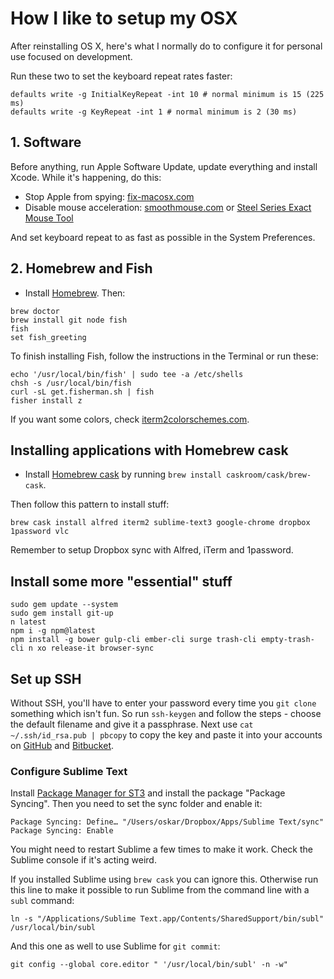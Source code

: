 # How I like to setup my OSX

After reinstalling OS X, here's what I normally do to configure it for personal use focused on development.

Run these two to set the keyboard repeat rates faster:
```
defaults write -g InitialKeyRepeat -int 10 # normal minimum is 15 (225 ms)
defaults write -g KeyRepeat -int 1 # normal minimum is 2 (30 ms)
```

## 1. Software

Before anything, run Apple Software Update, update everything and install Xcode. While it's happening, do this:

- Stop Apple from spying: [fix-macosx.com](https://fix-macosx.com/)
- Disable mouse acceleration: [smoothmouse.com](http://smoothmouse.com) or [Steel Series Exact Mouse Tool](http://downloads.steelseriescdn.com/drivers/tools/steelseries-exactmouse-tool.dmg)

And set keyboard repeat to as fast as possible in the System Preferences.

## 2. Homebrew and Fish

- Install [Homebrew](http://mxcl.github.com/homebrew/). Then:

```
brew doctor
brew install git node fish
fish
set fish_greeting
```

To finish installing Fish, follow the instructions in the Terminal or run these:

```
echo '/usr/local/bin/fish' | sudo tee -a /etc/shells
chsh -s /usr/local/bin/fish
curl -sL get.fisherman.sh | fish
fisher install z
```

If you want some colors, check [iterm2colorschemes.com](http://iterm2colorschemes.com).

## Installing applications with Homebrew cask

- Install [Homebrew cask](http://caskroom.io/) by running `brew install caskroom/cask/brew-cask`.

Then follow this pattern to install stuff:

`brew cask install alfred iterm2 sublime-text3 google-chrome dropbox 1password vlc`

Remember to setup Dropbox sync with Alfred, iTerm and 1password.

## Install some more "essential" stuff

```
sudo gem update --system
sudo gem install git-up
n latest
npm i -g npm@latest
npm install -g bower gulp-cli ember-cli surge trash-cli empty-trash-cli n xo release-it browser-sync
```

## Set up SSH

Without SSH, you'll have to enter your password every time you `git clone` something which isn't fun. So run `ssh-keygen` and follow the steps - choose the default filename and give it a passphrase. Next use `cat ~/.ssh/id_rsa.pub | pbcopy` to copy the key and paste it into your accounts on [GitHub](https://github.com/settings/ssh) and [Bitbucket](https://bitbucket.org/account/user/oskarrough/ssh-keys/).

### Configure Sublime Text

Install [Package Manager for ST3](https://sublime.wbond.net/installation#st3) and install the package "Package Syncing". Then you need to set the sync folder and enable it:

```
Package Syncing: Define… "/Users/oskar/Dropbox/Apps/Sublime Text/sync"
Package Syncing: Enable
```

You might need to restart Sublime a few times to make it work. Check the Sublime console if it's acting weird.

If you installed Sublime using `brew cask` you can ignore this. Otherwise run this line to make it possible to run Sublime from the command line with a `subl` command:

```
ln -s "/Applications/Sublime Text.app/Contents/SharedSupport/bin/subl" /usr/local/bin/subl
```

And this one as well to use Sublime for `git commit`:

```
git config --global core.editor " '/usr/local/bin/subl' -n -w"
```

